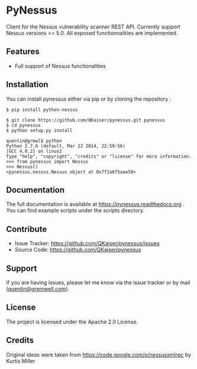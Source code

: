 # PyNessus

Client for the Nessus vulnerability scanner REST API. Currently support Nessus versions >= 5.0. All exposed functionnalities
are implemented.

## Features

* Full support of Nessus functionalities

## Installation

You can install pynessus either via pip or by cloning the repository :

```shell
$ pip install python-nessus
```

```shell
$ git clone https://github.com/QKaiser/pynessus.git pynessus
$ cd pynessus
$ python setup.py install
```

```shell
quentin@grmwl$ python
Python 2.7.6 (default, Mar 22 2014, 22:59:56)
[GCC 4.8.2] on linux2
Type "help", "copyright", "credits" or "license" for more information.
>>> from pynessus import Nessus
>>> Nessus()
<pynessus.nessus.Nessus object at 0x7f2a6f5aae50>
```

## Documentation

The full documentation is available at https://pynessus.readthedocs.org . You can find example scripts under the
scripts directory.

## Contribute

* Issue Tracker: https://github.com/QKaiser/pynessus/issues
* Source Code: https://github.com/QKaiser/pynessus

## Support

If you are having issues, please let me know via the issue tracker or by mail (quentin@gremwell.com).

## License

The project is licensed under the Apache 2.0 License.

## Credits

Original ideas were taken from https://code.google.com/p/nessusxmlrpc by Kurtis Miller
